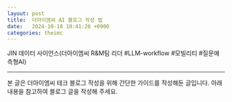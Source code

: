 ```yaml
---
layout: post
title:  더아이엠씨 AI 블로그 작성 법
date:   2024-10-18 10:41:26 +0900
categories: theimc 
---
```


JIN 데이터 사이언스(더아이엠씨 R&M팀 리더 #LLM-workflow #모빌리티 #질문예측형AI)

---

본 글은 더아이엠씨 테크 블로그 작성을 위해 간단한 가이드를 작성해둔 글입니다. 아래 내용을 참고하여 블로그 글을 작성해 주세요.


